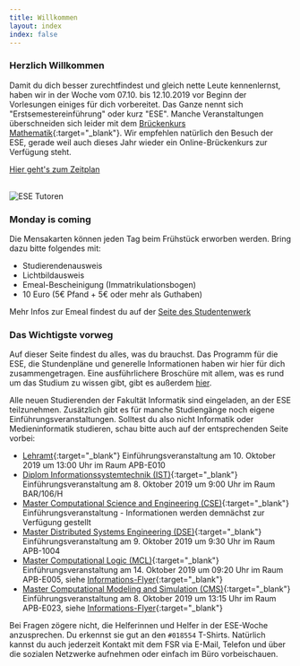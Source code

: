 ```yaml
---
title: Willkommen
layout: index
index: false
---
```


### Herzlich Willkommen

Damit du dich besser zurechtfindest und gleich nette Leute kennenlernst, haben wir in der Woche vom 07.10. bis 12.10.2019 vor Beginn der Vorlesungen einiges für dich vorbereitet. Das Ganze nennt sich "Erstsemestereinführung" oder kurz "ESE". Manche Veranstaltungen überschneiden sich leider mit dem [Brückenkurs Mathematik](https://tu-dresden.de/mn/math/studium/lehrangebot/brueckenkurs){:target="_blank"}. Wir empfehlen natürlich den Besuch der ESE, gerade weil auch dieses Jahr wieder ein Online-Brückenkurs zur Verfügung steht. 

<a class="btn" href="/{{site.year}}/events">Hier geht's zum Zeitplan</a>

<br />

<img src="{% asset_path tutoren_2019 %}" alt="ESE Tutoren">

### Monday is coming
 
Die Mensakarten können jeden Tag beim Frühstück erworben werden. Bring dazu bitte folgendes mit:

* Studierendenausweis
* Lichtbildausweis
* Emeal-Bescheinigung (Immatrikulationsbogen)
* 10 Euro (5€ Pfand + 5€ oder mehr als Guthaben)

Mehr Infos zur Emeal findest du auf der [Seite des Studentenwerk](http://www.studentenwerk-dresden.de/mensen/emeal.html)

### Das Wichtigste vorweg

Auf dieser Seite findest du alles, was du brauchst. 
Das Programm für die ESE, die Stundenpläne und generelle Informationen haben wir hier für dich zusammengetragen.
Eine ausführlichere Broschüre mit allem, was es rund um das Studium zu wissen gibt, gibt es außerdem [hier](https://github.com/fsr/nopanic/releases/download/v{{site.year}}/manual_compressed.pdf).

Alle neuen Studierenden der Fakultät Informatik sind eingeladen, an der ESE teilzunehmen. Zusätzlich gibt es für manche Studiengänge noch eigene Einführungsveranstaltungen. Solltest du also nicht Informatik oder Medieninformatik studieren, schau bitte auch auf der entsprechenden Seite vorbei:

- [Lehramt](https://tu-dresden.de/ing/informatik/smt/ddi/ressourcen/dateien/studium/aushang_begruess_ws19.pdf){:target="_blank"} Einführungsveranstaltung am 10. Oktober 2019 um 13:00 Uhr im Raum APB-E010
- [Diplom Informationssystemtechnik (IST)](https://tu-dresden.de/ing/elektrotechnik/studium/studienbeginn/ese){:target="_blank"} Einführungsveranstaltung am 8. Oktober 2019 um 9:00 Uhr im Raum BAR/106/H
- [Master Computational Science and Engineering (CSE)](https://tu-dresden.de/ing/informatik/studium/studienangebot/master-studiengaenge/master-computational-science-and-engineering/informationen-fuer-studierende-im-1-semester){:target="_blank"} Einführungsveranstaltung - Informationen werden demnächst zur Verfügung gestellt
- [Master Distributed Systems Engineering (DSE)](https://tu-dresden.de/ing/informatik/sya/se/master-dse){:target="_blank"} Einführungsveranstaltung am 9. Oktober 2019 um 9:30 Uhr im Raum APB-1004
- [Master Computational Logic (MCL)](https://tu-dresden.de/ing/informatik/studium/studienangebot/master-studiengaenge/master-computational-logic/index){:target="_blank"} Einführungsveranstaltung am 14. Oktober 2019 um 09:20 Uhr im Raum APB-E005, siehe [Informations-Flyer](https://tu-dresden.de/ing/informatik/ressourcen/dateien/studium/sonstige_dokumente/master_cl/CL_2019.pdf){:target="_blank"}
- [Master Computational Modeling and Simulation (CMS)](https://tu-dresden.de/ing/informatik/studium/studienangebot/master-studiengaenge/computational-modeling-and-simulation/uebersichtsseite){:target="_blank"} Einführungsveranstaltung am 8. Oktober 2019 um 13:15 Uhr im Raum APB-E023, siehe [Informations-Flyer](https://tu-dresden.de/ing/informatik/ressourcen/dateien/studium/sonstige_dokumente/master_cms/CMS_2019.pdf){:target="_blank"}


Bei Fragen zögere nicht, die Helferinnen und Helfer in der ESE-Woche anzusprechen. Du erkennst sie gut an den `#018554` T-Shirts. Natürlich kannst du auch jederzeit Kontakt mit dem FSR via E-Mail, Telefon und über die sozialen Netzwerke aufnehmen oder einfach im Büro vorbeischauen.
